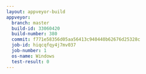 ```yaml
---
layout: appveyor-build
appveyor:
  branch: master
  build-id: 33060420
  build-number: 380
  commit: f771e58356d05aa56413c940440b62676d25328c
  job-id: hiqcqfqy4j7mv037
  job-number: 1
  os-name: Windows
  test-result: 0
---
```

